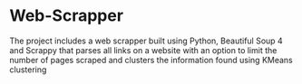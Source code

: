 # Web-Scrapper
The project includes a web scrapper built using Python, Beautiful Soup 4 and Scrappy that parses all links on a website with an option to limit the number of pages scraped and clusters the information found using KMeans clustering
